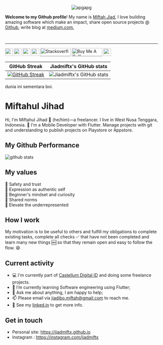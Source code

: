 
<link rel="stylesheet" href="../css/social-circles.min.css">

 <p align="center"> <img src="https://komarev.com/ghpvc/?username=jiadmiftx&label=Profile%20views&color=0e75b6&style=flat" alt="apgapg" /> </p>

<p valign="middle">

**Welcome to my Github profile**! My name is <a href="https://instagram.com/jiadmiftx">Miftah Jiad</a>, I love building amazing software which make an impact, share open source projects @ <a href="https://github.com/jiadmiftx">Github</a>, write blog at <a href="https://jiadmiftx.medium.com/">medium.com.


</p>

<br clear="both" />


------------

<p><a href="https://www.twitter.com/jiadmiftx"><img src="https://img.shields.io/badge/twitter-%231DA1F2.svg?&style=for-the-badge&logo=twitter&logoColor=white" height=25></a> <a href="https://www.linkedin.com/in/miftahuljihad/"><img src="https://img.shields.io/badge/linkedin-%230077B5.svg?&style=for-the-badge&logo=linkedin&logoColor=white" height=25></a> <a href="https://medium.com/@jiadmiftx"><img src="https://img.shields.io/badge/medium-%2312100E.svg?&style=for-the-badge&logo=medium&logoColor=white" height=25></a> <a href="https://jiadmiftx.github.io"><img src="https://img.shields.io/badge/champ96k.github.io-portfolio-orange" height=25></a> <a href="https://stackoverflow.com/users/10075714/jiad-miftah" target="_blank"><img src="https://logos-download.com/wp-content/uploads/2019/01/Stack_Overflow_Logo-700x283.png" alt="Stackoverflow" style="height: 26px !important;width: 100px !important;box-shadow: 0px 3px 2px 0px rgba(190, 190, 190, 0.5) !important;-webkit-box-shadow: 0px 3px 2px 0px rgba(190, 190, 190, 0.5) !important;"height=25 ></a>  <a href="https://www.buymeacoffee.com/champ96k" target="_blank"><img src="https://www.buymeacoffee.com/assets/img/custom_images/orange_img.png" alt="Buy Me A Coffee" style="height: 26px !important;width: 100px !important;box-shadow: 0px 3px 2px 0px rgba(190, 190, 190, 0.5) !important;-webkit-box-shadow: 0px 3px 2px 0px rgba(190, 190, 190, 0.5) !important;"height=25 ></a> <a href="https://tusharnikam-5dfde.web.app"><img src="https://img.shields.io/badge/developer-portfolio-green" height=25></a> </p>

   

GitHub Streak             |  Jiadmiftx's GitHub stats
:-------------------------:|:-------------------------:
 [![GitHub Streak](https://github-readme-streak-stats.herokuapp.com?user=jiadmiftx&theme=dracula&hide_border=true)](https://git.io/streak-stats) | ![Jiadmiftx's GitHub stats](https://github-readme-stats.vercel.app/api?username=jiadmiftx&count_private=true&theme=radical)

dunia ini sementara boi.

# Miftahul Jihad

Hi, I'm Miftahul Jihad 👨 (he/him)—a freelancer. I live in West Nusa Tenggara, Indonesia. 🙌 I'm a Mobile Developer with Flutter. Manage projects with git and understanding to publish projects on Playstore or Appstore. 

## My Github Performance

![github stats](https://github-readme-stats.vercel.app/api?username=jiadmiftx&show_icons=true)

## My values

💖 Safety and trust<br>
🌟 Expression as authentic self<br>
🍏 Beginner's mindset and curiosity<br>
🙌 Shared norms<br>
🚀 Elevate the underrepresented

## How I work

My motivation is to be useful to others and fulfill my obligations to complete existing tasks, complete all checks ✅ that have not been completed and learn many new things 🆕 so that they remain open and easy to follow the flow. 😄

## Current activity

- 💻 I'm currently part of <a href="https://castellumdigital.id">Castellum Digital ID</a> and doing some freelance projects.
- 📖 I’m currently learning Software engineering using Flutter;
- 💬 Ask me about anything, I am happy to help;
- 📫 Please email via jiadibo.miftah@gmail.com to reach me.
- 📝 See my <a href="https://www.linkedin.com/in/miftahuljihad/">linked.in</a> to get more info.

## Get in touch

- Personal site: https://jiadmiftx.github.io
- Instagram : https://instagram.com/jiadmiftx
